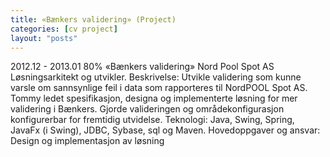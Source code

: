 ```yaml
---
title: «Bænkers validering» (Project)
categories: [cv project]
layout: "posts"
---
```


2012.12 - 2013.01	80%	«Bænkers validering»
Nord Pool Spot AS
Løsningsarkitekt og utvikler.
Beskrivelse: Utvikle validering som kunne varsle om sannsynlige feil i data som rapporteres til NordPOOL Spot AS.
Tommy ledet spesifikasjon, designa og implementerte løsning for mer validering i Bænkers. Gjorde valideringen og områdekonfigurasjon konfigurerbar for fremtidig utvidelse.
Teknologi: Java, Swing, Spring, JavaFx (i Swing), JDBC, Sybase, sql og Maven.
Hovedoppgaver og ansvar: Design og implementasjon av løsning